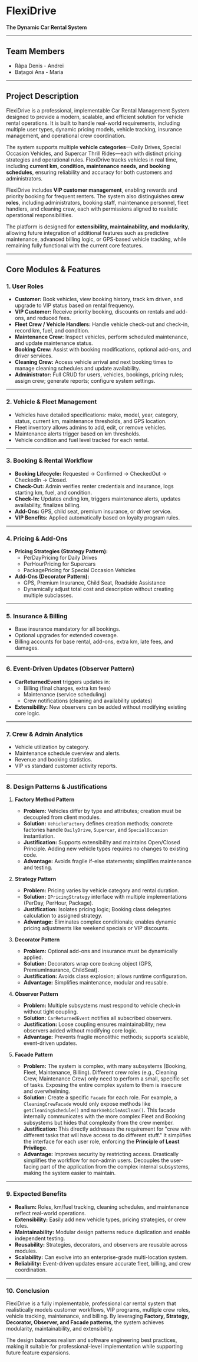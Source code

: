 # FlexiDrive
**The Dynamic Car Rental System**

---

## Team Members
- Râpa Denis - Andrei
- Bațagoi Ana - Maria

---

## Project Description
FlexiDrive is a professional, implementable Car Rental Management System designed to provide a modern, scalable, and efficient solution for vehicle rental operations. It is built to handle real-world requirements, including multiple user types, dynamic pricing models, vehicle tracking, insurance management, and operational crew coordination.

The system supports multiple **vehicle categories**—Daily Drives, Special Occasion Vehicles, and Supercar Thrill Rides—each with distinct pricing strategies and operational rules. FlexiDrive tracks vehicles in real time, including **current km, condition, maintenance needs, and booking schedules**, ensuring reliability and accuracy for both customers and administrators.

FlexiDrive includes **VIP customer management**, enabling rewards and priority booking for frequent renters. The system also distinguishes **crew roles**, including administrators, booking staff, maintenance personnel, fleet handlers, and cleaning crew, each with permissions aligned to realistic operational responsibilities.

The platform is designed for **extensibility, maintainability, and modularity**, allowing future integration of additional features such as predictive maintenance, advanced billing logic, or GPS-based vehicle tracking, while remaining fully functional with the current core features.

---

## Core Modules & Features

### 1. User Roles
- **Customer:** Book vehicles, view booking history, track km driven, and upgrade to VIP status based on rental frequency.
- **VIP Customer:** Receive priority booking, discounts on rentals and add-ons, and reduced fees.
- **Fleet Crew / Vehicle Handlers:** Handle vehicle check-out and check-in, record km, fuel, and condition.
- **Maintenance Crew:** Inspect vehicles, perform scheduled maintenance, and update maintenance status.
- **Booking Crew:** Assist with booking modifications, optional add-ons, and driver services.
- **Cleaning Crew:** Access vehicle arrival and next booking times to manage cleaning schedules and update availability.
- **Administrator:** Full CRUD for users, vehicles, bookings, pricing rules; assign crew; generate reports; configure system settings.

---

### 2. Vehicle & Fleet Management
- Vehicles have detailed specifications: make, model, year, category, status, current km, maintenance thresholds, and GPS location.
- Fleet inventory allows admins to add, edit, or remove vehicles.
- Maintenance alerts trigger based on km thresholds.
- Vehicle condition and fuel level tracked for each rental.

---

### 3. Booking & Rental Workflow
- **Booking Lifecycle:** Requested $\rightarrow$ Confirmed $\rightarrow$ CheckedOut $\rightarrow$ CheckedIn $\rightarrow$ Closed.
- **Check-Out:** Admin verifies renter credentials and insurance, logs starting km, fuel, and condition.
- **Check-In:** Updates ending km, triggers maintenance alerts, updates availability, finalizes billing.
- **Add-Ons:** GPS, child seat, premium insurance, or driver service.
- **VIP Benefits:** Applied automatically based on loyalty program rules.

---

### 4. Pricing & Add-Ons
- **Pricing Strategies (Strategy Pattern):**
  - PerDayPricing for Daily Drives
  - PerHourPricing for Supercars
  - PackagePricing for Special Occasion Vehicles
- **Add-Ons (Decorator Pattern):**
  - GPS, Premium Insurance, Child Seat, Roadside Assistance
  - Dynamically adjust total cost and description without creating multiple subclasses.

---

### 5. Insurance & Billing
- Base insurance mandatory for all bookings.
- Optional upgrades for extended coverage.
- Billing accounts for base rental, add-ons, extra km, late fees, and damages.

---

### 6. Event-Driven Updates (Observer Pattern)
- **CarReturnedEvent** triggers updates in:
  - Billing (final charges, extra km fees)
  - Maintenance (service scheduling)
  - Crew notifications (cleaning and availability updates)
- **Extensibility:** New observers can be added without modifying existing core logic.

---

### 7. Crew & Admin Analytics
- Vehicle utilization by category.
- Maintenance schedule overview and alerts.
- Revenue and booking statistics.
- VIP vs standard customer activity reports.

---

### 8. Design Patterns & Justifications

1.  **Factory Method Pattern**
    - **Problem:** Vehicles differ by type and attributes; creation must be decoupled from client modules.
    - **Solution:** `VehicleFactory` defines creation methods; concrete factories handle `DailyDrive`, `Supercar`, and `SpecialOccasion` instantiation.
    - **Justification:** Supports extensibility and maintains Open/Closed Principle. Adding new vehicle types requires no changes to existing code.
    - **Advantage:** Avoids fragile if-else statements; simplifies maintenance and testing.

2.  **Strategy Pattern**
    - **Problem:** Pricing varies by vehicle category and rental duration.
    - **Solution:** `IPricingStrategy` interface with multiple implementations (PerDay, PerHour, Package).
    - **Justification:** Isolates pricing logic; Booking class delegates calculation to assigned strategy.
    - **Advantage:** Eliminates complex conditionals; enables dynamic pricing adjustments like weekend specials or VIP discounts.

3.  **Decorator Pattern**
    - **Problem:** Optional add-ons and insurance must be dynamically applied.
    - **Solution:** Decorators wrap core `Booking` object (GPS, PremiumInsurance, ChildSeat).
    - **Justification:** Avoids class explosion; allows runtime configuration.
    - **Advantage:** Simplifies maintenance, modular and reusable.

4.  **Observer Pattern**
    - **Problem:** Multiple subsystems must respond to vehicle check-in without tight coupling.
    - **Solution:** `CarReturnedEvent` notifies all subscribed observers.
    - **Justification:** Loose coupling ensures maintainability; new observers added without modifying core logic.
    - **Advantage:** Prevents fragile monolithic methods; supports scalable, event-driven updates.

5.  **Facade Pattern**
    - **Problem:** The system is complex, with many subsystems (Booking, Fleet, Maintenance, Billing). Different crew roles (e.g., Cleaning Crew, Maintenance Crew) only need to perform a small, specific set of tasks. Exposing the entire complex system to them is insecure and overwhelming.
    - **Solution:** Create a specific `Facade` for each role. For example, a `CleaningCrewFacade` would only expose methods like `getCleaningSchedule()` and `markVehicleAsClean()`. This facade internally communicates with the more complex Fleet and Booking subsystems but hides that complexity from the crew member.
    - **Justification:** This directly addresses the requirement for "crew with different tasks that will have access to do different stuff." It simplifies the interface for each user role, enforcing the **Principle of Least Privilege**.
    - **Advantage:** Improves security by restricting access. Drastically simplifies the workflow for non-admin users. Decouples the user-facing part of the application from the complex internal subsystems, making the system easier to maintain.

---

### 9. Expected Benefits
- **Realism:** Roles, km/fuel tracking, cleaning schedules, and maintenance reflect real-world operations.
- **Extensibility:** Easily add new vehicle types, pricing strategies, or crew roles.
- **Maintainability:** Modular design patterns reduce duplication and enable independent testing.
- **Reusability:** Strategies, decorators, and observers are reusable across modules.
- **Scalability:** Can evolve into an enterprise-grade multi-location system.
- **Reliability:** Event-driven updates ensure accurate fleet, billing, and crew coordination.

---

### 10. Conclusion
FlexiDrive is a fully implementable, professional car rental system that realistically models customer workflows, VIP programs, multiple crew roles, vehicle tracking, maintenance, and billing. By leveraging **Factory, Strategy, Decorator, Observer, and Facade patterns**, the system achieves modularity, maintainability, and extensibility.

The design balances realism and software engineering best practices, making it suitable for professional-level implementation while supporting future feature expansions.
